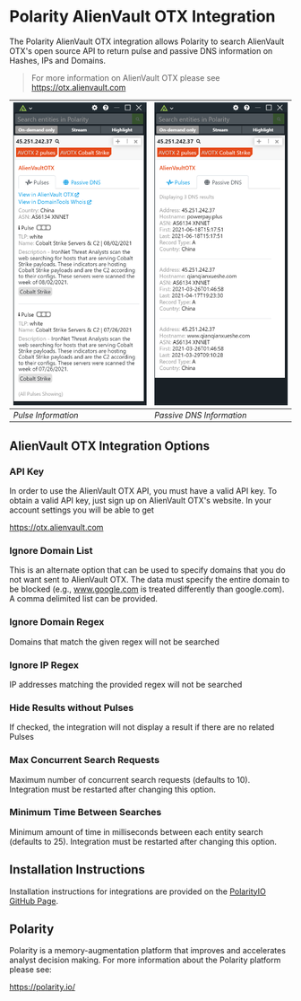 # Polarity AlienVault OTX Integration

The Polarity AlienVault OTX integration allows Polarity to search AlienVault OTX's open source API to return pulse and passive DNS information on Hashes, IPs and Domains.

> For more information on AlienVault OTX please see https://otx.alienvault.com

| ![pulse](assets/pulse.png) | ![passive dns](assets/dns.png) |
|---|--|
|*Pulse Information* | *Passive DNS Information* |

## AlienVault OTX Integration Options


### API Key

In order to use the AlienVault OTX API, you must have a valid API key. To obtain a valid API key, just sign up on AlienVault OTX's website. In your account settings you will be able to get

https://otx.alienvault.com

### Ignore Domain List

This is an alternate option that can be used to specify domains that you do not want sent to AlienVault OTX. The data must specify the entire domain to be blocked (e.g., www.google.com is treated differently than google.com). A comma delimited list can be provided.

### Ignore Domain Regex

Domains that match the given regex will not be searched 

### Ignore IP Regex

IP addresses matching the provided regex will not be searched

### Hide Results without Pulses
If checked, the integration will not display a result if there are no related Pulses

### Max Concurrent Search Requests

Maximum number of concurrent search requests (defaults to 10). Integration must be restarted after changing this option.

### Minimum Time Between Searches

Minimum amount of time in milliseconds between each entity search (defaults to 25). Integration must be restarted after changing this option.

## Installation Instructions

Installation instructions for integrations are provided on the [PolarityIO GitHub Page](https://polarityio.github.io/).

## Polarity

Polarity is a memory-augmentation platform that improves and accelerates analyst decision making.  For more information about the Polarity platform please see:

https://polarity.io/
